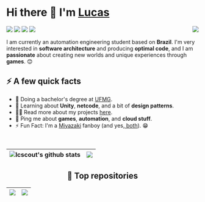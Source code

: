 <h1>Hi there 👋 I'm <a href="https://coutinho.codes/">Lucas</a> </h1>
<img align="right" src="https://c.tenor.com/2uyENRmiUt0AAAAC/coding.gif" />

<a href="https://www.linkedin.com/in/lcscout/"><img src="https://img.shields.io/badge/-LinkedIn-blue?style=for-the-badge&logo=Linkedin&logoColor=white&link=https://www.linkedin.com/in/lcscout/"></a>
<a href="https://telegram.me/lcscout/"><img src="https://img.shields.io/badge/-Telegram-004088?style=for-the-badge&logo=telegram&logoColor=white&link=https://telegram.me/lcscout/"></a>
<a href="mailto:lucas@coutinho.codes"><img src="https://img.shields.io/badge/-Mail-d14836?style=for-the-badge&logo=Gmail&logoColor=white&link=mailto:lucas@coutinho.codes"></a>
<a href="https://coutinho.codes/"><img src="https://img.shields.io/badge/-WebSite-2F3437?style=for-the-badge&logo=Notion&logoColor=white&link=https://coutinho.codes/"></a>

I am currently an automation engineering student based on **Brazil**. I'm very interested in **software architecture** and producing **optimal code**, and I am **passionate** about creating new worlds and unique experiences through **games**. 😊

<h2>⚡️ A few quick facts</h2>
<ul>
<li>🔭 Doing a bachelor's degree at <a href="https://ufmg.br">UFMG</a>.</li>
<li>🧐 Learning about <strong>Unity</strong>, <strong>netcode</strong>, and a bit of <strong>design patterns</strong>.</li>
<li>👨‍💻 Read more about my projects <a href="https://coutinho.codes/portfolio">here</a>.</li>
<li>💬 Ping me about <strong>games</strong>, <strong>automation</strong>, and <strong>cloud stuff</strong>.</li>
<li>⚡ Fun Fact: I'm a <a href="https://en.wikipedia.org/wiki/Hidetaka_Miyazaki">Miyazaki</a> fanboy (and yes,<a href="https://en.wikipedia.org/wiki/Hayao_Miyazaki"> both</a>). 😁</li>
</ul>

<br>
<div align="center">
  
  | <img align="center" src="https://github-readme-stats.vercel.app/api?username=lcscout&show_icons=true&include_all_commits=true&theme=cobalt&hide_border=true" alt="lcscout's github stats" /> | <img align="center" src="https://github-readme-stats.vercel.app/api/wakatime?username=@lcscout&layout=compact&theme=cobalt&hide_border=true" /> |
  | ------------- | ------------- |
  
</div>

<h2 align="center">📌 Top repositories</h2>
<div align="center">
  
  | <a href="https://github.com/lcscout/street-racing-unity"><img align="center" src="https://github-readme-stats.vercel.app/api/pin/?username=lcscout&repo=street-racing-unity&theme=cobalt&hide_border=true" /></a> | <a href="https://github.com/lcscout/wi-unity-game"><img align="center" src="https://github-readme-stats.vercel.app/api/pin/?username=lcscout&repo=wi-unity-game&theme=cobalt&hide_border=true" /></a> |
  | ------------- | ------------- |
  
</div>
